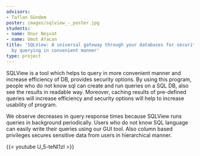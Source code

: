 ```yaml
---
advisors:
- Taflan Gündem
poster: images/sqlview_-_poster.jpg
students:
- name: Onur Neşvat
- name: Umut Afacan
title: 'SQLView: A universal gateway through your databases for security and caching
  by querying in convenient manner'
type: project
---
```


SQLView is a tool which helps to query in more convenient manner and increase efficiency of DB, provides security options. By using this program, people who do not know sql can create and run queries on a SQL DB, also see the results in readable way. Moreover, caching results of pre-defined queries will increase efficiency and security options will help to increase usability of program.  

 We observe decreases in query response times because SQLView runs queries in background periodically. Users who do not know SQL language can easily write their queries using our GUI tool. Also column based privileges secures sensitive data from users in hierarchical manner.


{{< youtube U_5-teNI1zI >}}
